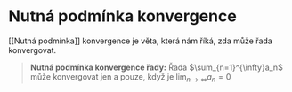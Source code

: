 # Nutná podmínka konvergence
 [[Nutná podmínka]] konvergence je věta, která nám říká, zda může řada konvergovat.

>**Nutná podmínka konvergence řady:**
>Řada $\sum_{n=1}^{\infty}a_n$ může konvergovat jen a pouze, když je $\lim_{n\to\infty}a_n = 0$ 